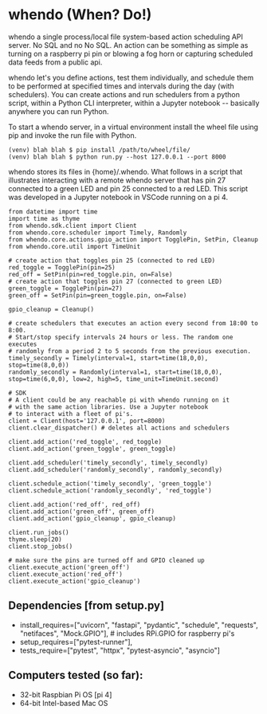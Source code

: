 # whendo (When? Do!)

whendo a single process/local file system-based action scheduling API server. No SQL and no No SQL. An action can be something as simple as turning on a raspberry pi pin or blowing a fog horn or capturing scheduled data feeds from a public api.

whendo let's you define actions, test them individually, and schedule them to be performed at specified times and intervals during the day (with schedulers). You can create actions and run schedulers from a python script, within a Python CLI interpreter, within a Jupyter notebook -- basically anywhere you can run Python.

To start a whendo server, in a virtual environment install the wheel file using pip and invoke the run file with Python.
```
(venv) blah blah $ pip install /path/to/wheel/file/
(venv) blah blah $ python run.py --host 127.0.0.1 --port 8000
```
whendo stores its files in {home}/.whendo. What follows in a script that illustrates interacting with a remote whendo server that has pin 27 connected to a green LED and pin 25 connected to a red LED. This script was developed in a Jupyter notebook in VSCode running on a pi 4.
```
from datetime import time
import time as thyme
from whendo.sdk.client import Client
from whendo.core.scheduler import Timely, Randomly
from whendo.core.actions.gpio_action import TogglePin, SetPin, Cleanup
from whendo.core.util import TimeUnit

# create action that toggles pin 25 (connected to red LED)
red_toggle = TogglePin(pin=25)
red_off = SetPin(pin=red_toggle.pin, on=False)
# create action that toggles pin 27 (connected to green LED)
green_toggle = TogglePin(pin=27)
green_off = SetPin(pin=green_toggle.pin, on=False)

gpio_cleanup = Cleanup()

# create schedulers that executes an action every second from 18:00 to 8:00.
# Start/stop specify intervals 24 hours or less. The random one executes
# randomly from a period 2 to 5 seconds from the previous execution.
timely_secondly = Timely(interval=1, start=time(18,0,0), stop=time(8,0,0))
randomly_secondly = Randomly(interval=1, start=time(18,0,0), stop=time(6,0,0), low=2, high=5, time_unit=TimeUnit.second)

# SDK
# A client could be any reachable pi with whendo running on it
# with the same action libraries. Use a Jupyter notebook
# to interact with a fleet of pi's.
client = Client(host='127.0.0.1', port=8000)
client.clear_dispatcher() # deletes all actions and schedulers

client.add_action('red_toggle', red_toggle)
client.add_action('green_toggle', green_toggle)

client.add_scheduler('timely_secondly', timely_secondly)
client.add_scheduler('randomly_secondly', randomly_secondly)

client.schedule_action('timely_secondly', 'green_toggle')
client.schedule_action('randomly_secondly', 'red_toggle')

client.add_action('red_off', red_off)
client.add_action('green_off', green_off)
client.add_action('gpio_cleanup', gpio_cleanup)

client.run_jobs()
thyme.sleep(20)
client.stop_jobs()

# make sure the pins are turned off and GPIO cleaned up
client.execute_action('green_off')
client.execute_action('red_off')
client.execute_action('gpio_cleanup')
```
## Dependencies [from setup.py]

- install_requires=["uvicorn", "fastapi", "pydantic", "schedule", "requests", "netifaces", "Mock.GPIO"], # includes RPi.GPIO for raspberry pi's
- setup_requires=["pytest-runner"],
- tests_require=["pytest", "httpx", "pytest-asyncio", "asyncio"]

## Computers tested (so far):

- 32-bit Raspbian Pi OS [pi 4]
- 64-bit Intel-based Mac OS
